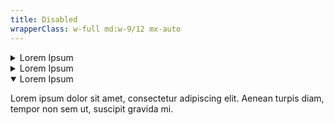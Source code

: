 ```yaml
---
title: Disabled
wrapperClass: w-full md:w-9/12 mx-auto
---
```


<div class="vv-accordion-group">
  <details
    id="accordion-item-bordered-1"
    class="vv-accordion" disabled>
    <summary
      class="vv-accordion__summary"
      aria-controls="#accordion-item-bordered-1"
      aria-expanded="false">
      Lorem Ipsum
    </summary>
    <div class="vv-accordion__content" aria-hidden="true">
      <p class="font-light text-word-3">
        Lorem ipsum dolor sit amet, consectetur adipiscing elit. Aenean turpis
        diam, tempor non sem ut, suscipit gravida mi.
      </p>
    </div>
  </details>
  <details
    id="accordion-item-bordered-2"
    class="vv-accordion">
    <summary
      class="vv-accordion__summary"
      aria-controls="#accordion-item-bordered-2"
      aria-expanded="false">
      Lorem Ipsum
    </summary>
    <div class="vv-accordion__content" aria-hidden="true">
      <p class="font-light text-word-3">
        Lorem ipsum dolor sit amet, consectetur adipiscing elit. Aenean turpis
        diam, tempor non sem ut, suscipit gravida mi.
      </p>
    </div>
  </details>
  <details
    id="accordion-item-bordered-3"
    class="vv-accordion"
    open>
    <summary
      class="vv-accordion__summary"
      aria-controls="#accordion-item-bordered-3"
      aria-expanded="true">
      Lorem Ipsum
    </summary>
    <div class="vv-accordion__content" aria-hidden="false">
      <p class="font-light text-word-3">
        Lorem ipsum dolor sit amet, consectetur adipiscing elit. Aenean turpis
        diam, tempor non sem ut, suscipit gravida mi.
      </p>
    </div>
  </details>
</div>
